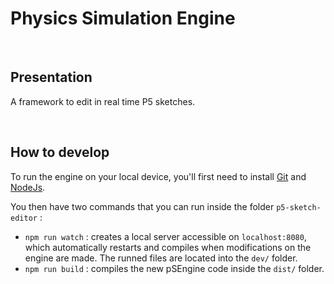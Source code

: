 # Physics Simulation Engine

<br/>

## Presentation
A framework to edit in real time P5 sketches.

<br/>

## How to develop

To run the engine on your local device, you'll first need to install [Git](https://git-scm.com/) and [NodeJs](https://nodejs.org/en/).

You then have two commands that you can run inside the folder `p5-sketch-editor` :
 - `npm run watch` : creates a local server accessible on `localhost:8080`, which automatically restarts and compiles when modifications on the engine are made. The runned files are located into the `dev/` folder.
 - `npm run build` : compiles the new pSEngine code inside the `dist/` folder.



